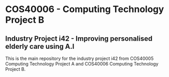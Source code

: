 # COS40006 - Computing Technology Project B
## Industry Project i42 - Improving personalised elderly care using A.I
This is the main repository for the industry project i42 from COS40005 Computing Technology Project A and COS40006 Computing Technology Project B.
